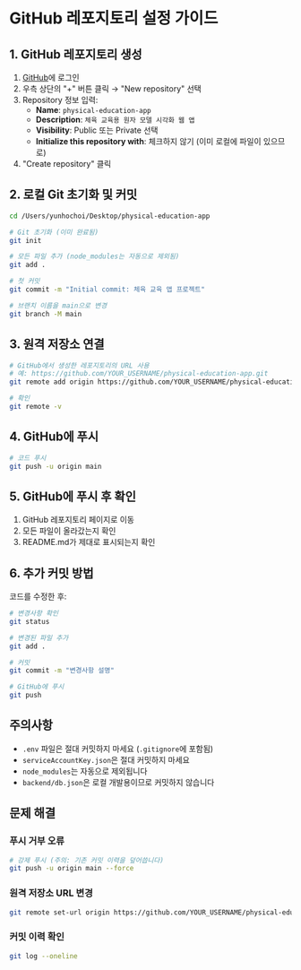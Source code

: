 # GitHub 레포지토리 설정 가이드

## 1. GitHub 레포지토리 생성

1. [GitHub](https://github.com)에 로그인
2. 우측 상단의 "+" 버튼 클릭 → "New repository" 선택
3. Repository 정보 입력:
   - **Name**: `physical-education-app`
   - **Description**: `체육 교육용 원자 모델 시각화 웹 앱`
   - **Visibility**: Public 또는 Private 선택
   - **Initialize this repository with**: 체크하지 않기 (이미 로컬에 파일이 있으므로)
4. "Create repository" 클릭

## 2. 로컬 Git 초기화 및 커밋

```bash
cd /Users/yunhochoi/Desktop/physical-education-app

# Git 초기화 (이미 완료됨)
git init

# 모든 파일 추가 (node_modules는 자동으로 제외됨)
git add .

# 첫 커밋
git commit -m "Initial commit: 체육 교육 앱 프로젝트"

# 브랜치 이름을 main으로 변경
git branch -M main
```

## 3. 원격 저장소 연결

```bash
# GitHub에서 생성한 레포지토리의 URL 사용
# 예: https://github.com/YOUR_USERNAME/physical-education-app.git
git remote add origin https://github.com/YOUR_USERNAME/physical-education-app.git

# 확인
git remote -v
```

## 4. GitHub에 푸시

```bash
# 코드 푸시
git push -u origin main
```

## 5. GitHub에 푸시 후 확인

1. GitHub 레포지토리 페이지로 이동
2. 모든 파일이 올라갔는지 확인
3. README.md가 제대로 표시되는지 확인

## 6. 추가 커밋 방법

코드를 수정한 후:

```bash
# 변경사항 확인
git status

# 변경된 파일 추가
git add .

# 커밋
git commit -m "변경사항 설명"

# GitHub에 푸시
git push
```

## 주의사항

- `.env` 파일은 절대 커밋하지 마세요 (`.gitignore`에 포함됨)
- `serviceAccountKey.json`은 절대 커밋하지 마세요
- `node_modules`는 자동으로 제외됩니다
- `backend/db.json`은 로컬 개발용이므로 커밋하지 않습니다

## 문제 해결

### 푸시 거부 오류
```bash
# 강제 푸시 (주의: 기존 커밋 이력을 덮어씁니다)
git push -u origin main --force
```

### 원격 저장소 URL 변경
```bash
git remote set-url origin https://github.com/YOUR_USERNAME/physical-education-app.git
```

### 커밋 이력 확인
```bash
git log --oneline
```

